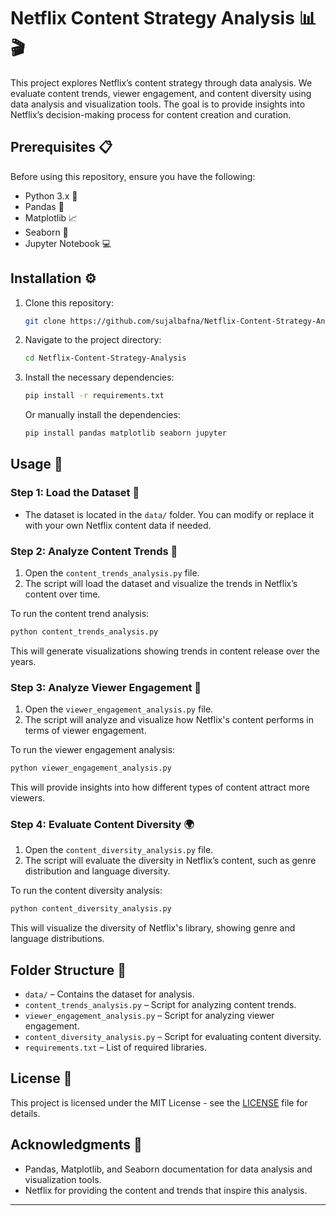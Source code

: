 # Netflix Content Strategy Analysis 📊🎬

This project explores Netflix’s content strategy through data analysis. We evaluate content trends, viewer engagement, and content diversity using data analysis and visualization tools. The goal is to provide insights into Netflix’s decision-making process for content creation and curation.

## Prerequisites 📋

Before using this repository, ensure you have the following:

- Python 3.x 🐍
- Pandas 🍑
- Matplotlib 📈
- Seaborn 🎨
- Jupyter Notebook 💻

## Installation ⚙️

1. Clone this repository:

   ```bash
   git clone https://github.com/sujalbafna/Netflix-Content-Strategy-Analysis.git
   ```

2. Navigate to the project directory:

   ```bash
   cd Netflix-Content-Strategy-Analysis
   ```

3. Install the necessary dependencies:

   ```bash
   pip install -r requirements.txt
   ```

   Or manually install the dependencies:

   ```bash
   pip install pandas matplotlib seaborn jupyter
   ```

## Usage 🚀

### Step 1: Load the Dataset 📂

- The dataset is located in the `data/` folder. You can modify or replace it with your own Netflix content data if needed.

### Step 2: Analyze Content Trends 📅

1. Open the `content_trends_analysis.py` file.
2. The script will load the dataset and visualize the trends in Netflix’s content over time.

To run the content trend analysis:

```bash
python content_trends_analysis.py
```

This will generate visualizations showing trends in content release over the years.

### Step 3: Analyze Viewer Engagement 👀

1. Open the `viewer_engagement_analysis.py` file.
2. The script will analyze and visualize how Netflix's content performs in terms of viewer engagement.

To run the viewer engagement analysis:

```bash
python viewer_engagement_analysis.py
```

This will provide insights into how different types of content attract more viewers.

### Step 4: Evaluate Content Diversity 🌍

1. Open the `content_diversity_analysis.py` file.
2. The script will evaluate the diversity in Netflix’s content, such as genre distribution and language diversity.

To run the content diversity analysis:

```bash
python content_diversity_analysis.py
```

This will visualize the diversity of Netflix's library, showing genre and language distributions.

## Folder Structure 📂

- `data/` – Contains the dataset for analysis.
- `content_trends_analysis.py` – Script for analyzing content trends.
- `viewer_engagement_analysis.py` – Script for analyzing viewer engagement.
- `content_diversity_analysis.py` – Script for evaluating content diversity.
- `requirements.txt` – List of required libraries.

## License 📝

This project is licensed under the MIT License - see the [LICENSE](LICENSE) file for details.

## Acknowledgments 🙏

- Pandas, Matplotlib, and Seaborn documentation for data analysis and visualization tools.
- Netflix for providing the content and trends that inspire this analysis.


---
